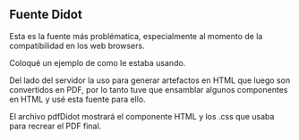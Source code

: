 ## Fuente Didot

Esta es la fuente más problématica, especialmente al momento de la compatibilidad en los web browsers.

Coloqué un ejemplo de como le estaba usando.

Del lado del servidor la uso para generar artefactos en HTML que luego son convertidos en PDF, 
por lo tanto tuve que ensamblar algunos componentes en HTML y usé esta fuente para ello.

El archivo pdfDidot mostrará el componente HTML y los .css que usaba para recrear el PDF final.

